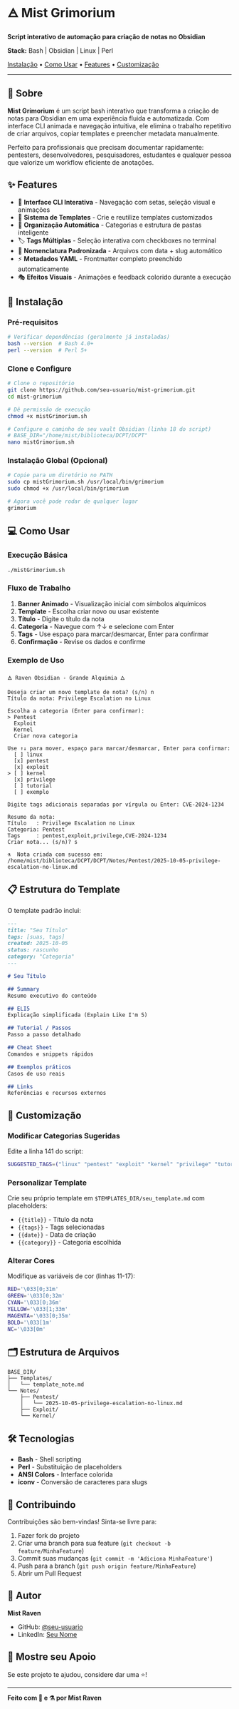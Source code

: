 # 🜁 Mist Grimorium

**Script interativo de automação para criação de notas no Obsidian**

**Stack:** Bash | Obsidian | Linux | Perl

[Instalação](#-instalação) • [Como Usar](#-como-usar) • [Features](#-features) • [Customização](#-customização)

---

## 📖 Sobre

**Mist Grimorium** é um script bash interativo que transforma a criação de notas para Obsidian em uma experiência fluida e automatizada. Com interface CLI animada e navegação intuitiva, ele elimina o trabalho repetitivo de criar arquivos, copiar templates e preencher metadata manualmente.

Perfeito para profissionais que precisam documentar rapidamente: pentesters, desenvolvedores, pesquisadores, estudantes e qualquer pessoa que valorize um workflow eficiente de anotações.

## ✨ Features

- 🎨 **Interface CLI Interativa** - Navegação com setas, seleção visual e animações
- 📝 **Sistema de Templates** - Crie e reutilize templates customizados
- 📁 **Organização Automática** - Categorias e estrutura de pastas inteligente
- 🏷️ **Tags Múltiplas** - Seleção interativa com checkboxes no terminal
- 📅 **Nomenclatura Padronizada** - Arquivos com data + slug automático
- ⚡ **Metadados YAML** - Frontmatter completo preenchido automaticamente
- 🎭 **Efeitos Visuais** - Animações e feedback colorido durante a execução

## 🚀 Instalação

### Pré-requisitos

```bash
# Verificar dependências (geralmente já instaladas)
bash --version  # Bash 4.0+
perl --version  # Perl 5+
```

### Clone e Configure

```bash
# Clone o repositório
git clone https://github.com/seu-usuario/mist-grimorium.git
cd mist-grimorium

# Dê permissão de execução
chmod +x mistGrimorium.sh

# Configure o caminho do seu vault Obsidian (linha 18 do script)
# BASE_DIR="/home/mist/biblioteca/DCPT/DCPT"
nano mistGrimorium.sh
```

### Instalação Global (Opcional)

```bash
# Copie para um diretório no PATH
sudo cp mistGrimorium.sh /usr/local/bin/grimorium
sudo chmod +x /usr/local/bin/grimorium

# Agora você pode rodar de qualquer lugar
grimorium
```

## 💻 Como Usar

### Execução Básica

```bash
./mistGrimorium.sh
```

### Fluxo de Trabalho

1. **Banner Animado** - Visualização inicial com símbolos alquímicos
2. **Template** - Escolha criar novo ou usar existente
3. **Título** - Digite o título da nota
4. **Categoria** - Navegue com ↑↓ e selecione com Enter
5. **Tags** - Use espaço para marcar/desmarcar, Enter para confirmar
6. **Confirmação** - Revise os dados e confirme

### Exemplo de Uso

```
🜁 Raven Obsidian - Grande Alquimia 🜂

Deseja criar um novo template de nota? (s/n) n
Título da nota: Privilege Escalation no Linux

Escolha a categoria (Enter para confirmar):
> Pentest
  Exploit
  Kernel
  Criar nova categoria

Use ↑↓ para mover, espaço para marcar/desmarcar, Enter para confirmar:
  [ ] linux
  [x] pentest
  [x] exploit
> [ ] kernel
  [x] privilege
  [ ] tutorial
  [ ] exemplo

Digite tags adicionais separadas por vírgula ou Enter: CVE-2024-1234

Resumo da nota:
Título   : Privilege Escalation no Linux
Categoria: Pentest
Tags     : pentest,exploit,privilege,CVE-2024-1234
Criar nota... (s/n)? s

⚗️  Nota criada com sucesso em: /home/mist/biblioteca/DCPT/DCPT/Notes/Pentest/2025-10-05-privilege-escalation-no-linux.md
```

## 📋 Estrutura do Template

O template padrão inclui:

```markdown
---
title: "Seu Título"
tags: [suas, tags]
created: 2025-10-05
status: rascunho
category: "Categoria"
---

# Seu Título

## Summary
Resumo executivo do conteúdo

## ELI5
Explicação simplificada (Explain Like I'm 5)

## Tutorial / Passos
Passo a passo detalhado

## Cheat Sheet
Comandos e snippets rápidos

## Exemplos práticos
Casos de uso reais

## Links
Referências e recursos externos
```

## 🎨 Customização

### Modificar Categorias Sugeridas

Edite a linha 141 do script:

```bash
SUGGESTED_TAGS=("linux" "pentest" "exploit" "kernel" "privilege" "tutorial" "exemplo")
```

### Personalizar Template

Crie seu próprio template em `$TEMPLATES_DIR/seu_template.md` com placeholders:

- `{{title}}` - Título da nota
- `{{tags}}` - Tags selecionadas
- `{{date}}` - Data de criação
- `{{category}}` - Categoria escolhida

### Alterar Cores

Modifique as variáveis de cor (linhas 11-17):

```bash
RED='\033[0;31m'
GREEN='\033[0;32m'
CYAN='\033[0;36m'
YELLOW='\033[1;33m'
MAGENTA='\033[0;35m'
BOLD='\033[1m'
NC='\033[0m'
```

## 🗂️ Estrutura de Arquivos

```
BASE_DIR/
├── Templates/
│   └── template_note.md
└── Notes/
    ├── Pentest/
    │   └── 2025-10-05-privilege-escalation-no-linux.md
    ├── Exploit/
    └── Kernel/
```

## 🛠️ Tecnologias

- **Bash** - Shell scripting
- **Perl** - Substituição de placeholders
- **ANSI Colors** - Interface colorida
- **iconv** - Conversão de caracteres para slugs

## 🤝 Contribuindo

Contribuições são bem-vindas! Sinta-se livre para:

1. Fazer fork do projeto
2. Criar uma branch para sua feature (`git checkout -b feature/MinhaFeature`)
3. Commit suas mudanças (`git commit -m 'Adiciona MinhaFeature'`)
4. Push para a branch (`git push origin feature/MinhaFeature`)
5. Abrir um Pull Request


## 👤 Autor

**Mist Raven**

- GitHub: [@seu-usuario](https://github.com/seu-usuario)
- LinkedIn: [Seu Nome](https://linkedin.com/in/seu-perfil)

## 🌟 Mostre seu Apoio

Se este projeto te ajudou, considere dar uma ⭐️!

---

**Feito com 🖤 e ⚗️ por Mist Raven**
